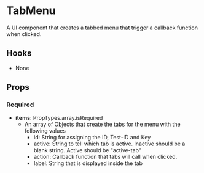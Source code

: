 # TabMenu

A UI component that creates a tabbed menu that trigger a callback function when clicked.

## Hooks

-   None

## Props

### Required

-   **items**: PropTypes.array.isRequired
    -   An array of Objects that create the tabs for the menu with the following values
        -   id: String for assigning the ID, Test-ID and Key
        -   active: String to tell which tab is active. Inactive should be a blank string. Active should be "active-tab"
        -   action: Callback function that tabs will call when clicked.
        -   label: String that is displayed inside the tab
